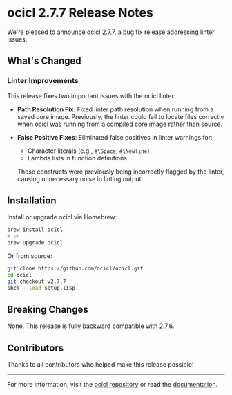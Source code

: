 # ocicl 2.7.7 Release Notes

We're pleased to announce ocicl 2.7.7, a bug fix release addressing linter issues.

## What's Changed

### Linter Improvements

This release fixes two important issues with the ocicl linter:

- **Path Resolution Fix**: Fixed linter path resolution when running from a saved core image. Previously, the linter could fail to locate files correctly when ocicl was running from a compiled core image rather than source.

- **False Positive Fixes**: Eliminated false positives in linter warnings for:
  - Character literals (e.g., `#\Space`, `#\Newline`)
  - Lambda lists in function definitions

  These constructs were previously being incorrectly flagged by the linter, causing unnecessary noise in linting output.

## Installation

Install or upgrade ocicl via Homebrew:

```bash
brew install ocicl
# or
brew upgrade ocicl
```

Or from source:

```bash
git clone https://github.com/ocicl/ocicl.git
cd ocicl
git checkout v2.7.7
sbcl --load setup.lisp
```

## Breaking Changes

None. This release is fully backward compatible with 2.7.6.

## Contributors

Thanks to all contributors who helped make this release possible!

---

For more information, visit the [ocicl repository](https://github.com/ocicl/ocicl) or read the [documentation](https://github.com/ocicl/ocicl/blob/main/README.md).
